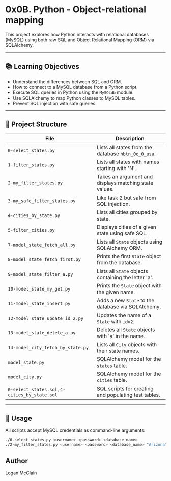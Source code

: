 # 0x0B. Python - Object-relational mapping

This project explores how Python interacts with relational databases (MySQL) using both raw SQL and Object Relational Mapping (ORM) via SQLAlchemy.

---

## 📚 Learning Objectives

- Understand the differences between SQL and ORM.
- How to connect to a MySQL database from a Python script.
- Execute SQL queries in Python using the `MySQLdb` module.
- Use SQLAlchemy to map Python classes to MySQL tables.
- Prevent SQL injection with safe queries.

---

## 📁 Project Structure

| File | Description |
|------|-------------|
| `0-select_states.py` | Lists all states from the database `hbtn_0e_0_usa`. |
| `1-filter_states.py` | Lists all states with names starting with 'N'. |
| `2-my_filter_states.py` | Takes an argument and displays matching state values. |
| `3-my_safe_filter_states.py` | Like task 2 but safe from SQL injection. |
| `4-cities_by_state.py` | Lists all cities grouped by state. |
| `5-filter_cities.py` | Displays cities of a given state using safe SQL. |
| `7-model_state_fetch_all.py` | Lists all `State` objects using SQLAlchemy ORM. |
| `8-model_state_fetch_first.py` | Prints the first `State` object from the database. |
| `9-model_state_filter_a.py` | Lists all `State` objects containing the letter 'a'. |
| `10-model_state_my_get.py` | Prints the `State` object with the given name. |
| `11-model_state_insert.py` | Adds a new `State` to the database via SQLAlchemy. |
| `12-model_state_update_id_2.py` | Updates the name of a `State` with `id=2`. |
| `13-model_state_delete_a.py` | Deletes all `State` objects with 'a' in the name. |
| `14-model_city_fetch_by_state.py` | Lists all `City` objects with their state names. |
| `model_state.py` | SQLAlchemy model for the `states` table. |
| `model_city.py` | SQLAlchemy model for the `cities` table. |
| `0-select_states.sql`, `4-cities_by_state.sql` | SQL scripts for creating and populating test tables. |

---

## 🧪 Usage

All scripts accept MySQL credentials as command-line arguments:

```bash
./0-select_states.py <username> <password> <database_name>
./2-my_filter_states.py <username> <password> <database_name> "Arizona"
```

## Author
Logan McClain
